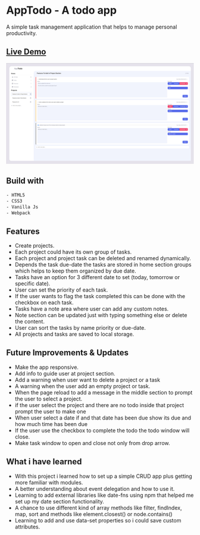 # AppTodo - A todo app

A simple task management application that helps to manage personal productivity.

## [Live Demo](https://anmaras.github.io/todo-list/)

![Alt text](/img/screenshot%20resize.png "Optional Title")

## Build with

```
- HTML5
- CSS3
- Vanilla Js
- Webpack
```

## Features

- Create projects.
- Each project could have its own group of tasks.
- Each project and project task can be deleted and renamed dynamically.
- Depends the task due-date the tasks are stored in home section groups which helps to keep them organized by due date.
- Tasks have an option for 3 different date to set (today, tomorrow or specific date).
- User can set the priority of each task.
- If the user wants to flag the task completed this can be done with the checkbox on each task.
- Tasks have a note area where user can add any custom notes.
- Note section can be updated just with typing something else or delete the content.
- User can sort the tasks by name priority or due-date.
- All projects and tasks are saved to local storage.

## Future Improvements & Updates

- Make the app responsive.
- Add info to guide user at project section.
- Add a warning when user want to delete a project or a task
- A warning when the user add an empty project or task.
- When the page reload to add a message in the middle section to prompt the user to select a project.
- if the user select the project and there are no todo inside that project prompt the user to make one
- When user select a date if and that date has been due show its due and how much time has been due
- If the user use the checkbox to complete the todo the todo window will close.
- Make task window to open and close not only from drop arrow.

## What i have learned

- With this project i learned how to set up a simple CRUD app plus getting more familiar with modules.
- A better understanding about event delegation and how to use it.
- Learning to add external libraries like date-fns using npm that helped me set up my date section functionality.
- A chance to use different kind of array methods like filter, findIndex, map, sort and methods like element.closest() or node.contains()
- Learning to add and use data-set properties so i could save custom attributes.
